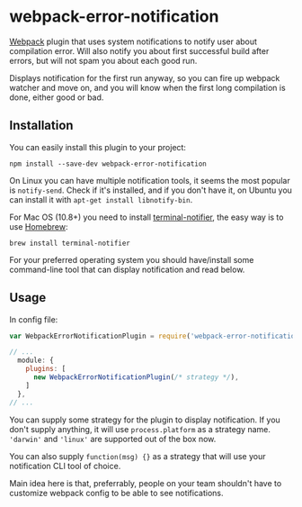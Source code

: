 # webpack-error-notification

[Webpack](http://webpack.github.io/) plugin that uses system notifications to
notify user about compilation error. Will also notify you about first successful
build after errors, but will not spam you about each good run.

Displays notification for the first run anyway, so you can fire up webpack
watcher and move on, and you will know when the first long compilation is done,
either good or bad.

## Installation

You can easily install this plugin to your project:

```
npm install --save-dev webpack-error-notification
```

On Linux you can have multiple notification tools, it seems the most popular is
`notify-send`. Check if it's installed, and if you don't have it, on Ubuntu
you can install it with `apt-get install libnotify-bin`.

For Mac OS (10.8+) you need to install
[terminal-notifier](https://github.com/alloy/terminal-notifier), the easy way is
to use [Homebrew](http://brew.sh/):

```
brew install terminal-notifier
```

For your preferred operating system you should have/install some command-line
tool that can display notification and read below.

## Usage

In config file:

``` javascript
var WebpackErrorNotificationPlugin = require('webpack-error-notification');

// ...
  module: {
    plugins: [
      new WebpackErrorNotificationPlugin(/* strategy */),
    ]
  },
// ...
```

You can supply some strategy for the plugin to display notification. If you
don't supply anything, it will use `process.platform` as a strategy
name. `'darwin'` and `'linux'` are supported out of the box now.

You can also supply `function(msg) {}` as a strategy that will use your
notification CLI tool of choice.

Main idea here is that, preferrably, people on your team shouldn't have to
customize webpack config to be able to see notifications.
